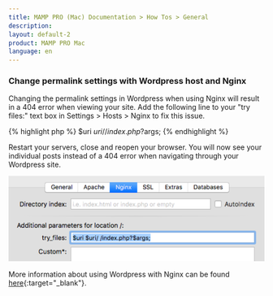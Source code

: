 ```yaml
---
title: MAMP PRO (Mac) Documentation > How Tos > General
description: 
layout: default-2
product: MAMP PRO Mac
language: en
---
```


### Change permalink settings with Wordpress host and Nginx

Changing the permalink settings in Wordpress when using Nginx will result in a 404 error when viewing your site. Add the following line to your "try files:" text box in Settings > Hosts > Nginx to fix this issue. 

 {% highlight php %}
  $uri $uri/ /index.php?$args;
 {% endhighlight %}
 
 Restart your servers, close and reopen your browser. You will now see your individual posts instead of a 404 error when navigating through your Wordpress site.
 
 ![MAMP](/en/MAMP-PRO-Mac/How-Tos/General/SetupWPwithNginx/permalinks.png)
 
 More information about using Wordpress with Nginx can be found [here](https://www.nginx.com/resources/wiki/start/topics/recipes/wordpress/){:target="_blank"}. 


